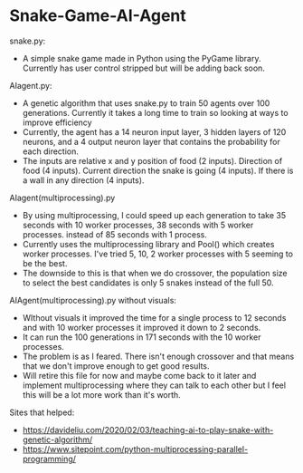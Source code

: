 # Snake-Game-AI-Agent

snake.py:
  - A simple snake game made in Python using the PyGame library. Currently has user control stripped but will be adding back soon.

AIagent.py:
  - A genetic algorithm that uses snake.py to train 50 agents over 100 generations. Currently it takes a long time to train so looking at ways to improve efficiency
  - Currently, the agent has a 14 neuron input layer, 3 hidden layers of 120 neurons, and a 4 output neuron layer that contains the probability for each direction.
  - The inputs are relative x and y position of food (2 inputs). Direction of food (4 inputs). Current direction the snake is going (4 inputs). If there is a wall in any direction (4 inputs).

AIagent(multiprocessing).py
  - By using multiprocessing, I could speed up each generation to take 35 seconds with 10 worker processes, 38 seconds with 5 worker processes. instead of 85 seconds with 1 process.
  - Currently uses the multiprocessing library and Pool() which creates worker processes. I've tried 5, 10, 2 worker processes with 5 seeming to be the best.
  - The downside to this is that when we do crossover, the population size to select the best candidates is only 5 snakes instead of the full 50.

AIAgent(multiprocessing).py without visuals:
  - WIthout visuals it improved the time for a single process to 12 seconds and with 10 worker processes it improved it down to 2 seconds.
  - It can run the 100 generations in 171 seconds with the 10 worker processes.
  - The problem is as I feared. There isn't enough crossover and that means that we don't improve enough to get good results.
  - Will retire this file for now and maybe come back to it later and implement multiprocessing where they can talk to each other but I feel this will be a lot more work than it's worth.

Sites that helped:
  - https://davideliu.com/2020/02/03/teaching-ai-to-play-snake-with-genetic-algorithm/
  - https://www.sitepoint.com/python-multiprocessing-parallel-programming/
